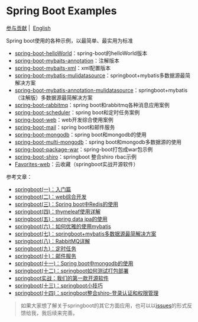 # Spring Boot Examples

[参与贡献](https://github.com/chenhao8/spring-boot-examples/issues)&nbsp;| &nbsp;[English](README_EN.md)


Spring boot使用的各种示例，以最简单、最实用为标准

                           
- [spring-boot-helloWorld](https://github.com/chenhao8/spring-boot-examples/tree/master/spring-boot-helloWorld)：spring-boot的helloWorld版本
- [spring-boot-mybaits-annotation](https://github.com/chenhao8/spring-boot-examples/tree/master/spring-boot-mybatis-annotation)：注解版本
- [spring-boot-mybaits-xml](https://github.com/chenhao8/spring-boot-examples/tree/master/spring-boot-mybatis-xml)：xml配置版本
- [spring-boot-mybatis-mulidatasource](https://github.com/chenhao8/spring-boot-examples/tree/master/spring-boot-mybatis-mulidatasource)：springboot+mybatis多数据源最简解决方案
- [spring-boot-mybatis-annotation-mulidatasource](https://github.com/chenhao8/spring-boot-examples/tree/master/spring-boot-mybatis-annotation-mulidatasource)：springboot+mybatis（注解版）多数据源最简解决方案
- [spring-boot-rabbitmq](https://github.com/chenhao8/spring-boot-examples/tree/master/spring-boot-rabbitmq)：spring boot和rabbitmq各种消息应用案例
- [spring-boot-scheduler](https://github.com/chenhao8/spring-boot-examples/tree/master/spring-boot-scheduler)：spring boot和定时任务案例
- [spring-boot-web](https://github.com/chenhao8/spring-boot-examples/tree/master/spring-boot-web)：web开发综合使用案例
- [spring-boot-mail](https://github.com/chenhao8/spring-boot-examples/tree/master/spring-boot-mail)：spring boot和邮件服务
- [spring-boot-mongodb](https://github.com/chenhao8/spring-boot-examples/tree/master/spring-boot-mongodb)：spring boot和mongodb的使用
- [spring-boot-multi-mongodb](https://github.com/chenhao8/spring-boot-examples/tree/master/spring-boot-multi-mongodb)：spring boot和mongodb多数据源的使用
- [spring-boot-package-war](https://github.com/chenhao8/spring-boot-examples/tree/master/spring-boot-package-war)：spring-boot打包成war包示例
- [spring-boot-shiro](https://github.com/chenhao8/spring-boot-examples/tree/master/spring-boot-shiro)：springboot 整合shiro rbac示例
- [Favorites-web](https://github.com/cloudfavorites/favorites-web)：云收藏（springboot实战开源软件）



参考文章：

- [springboot(一)：入门篇](http://www.ityouknow.com/springboot/2016/01/06/springboot(%E4%B8%80)-%E5%85%A5%E9%97%A8%E7%AF%87.html)
- [springboot(二)：web综合开发](http://www.ityouknow.com/springboot/2016/02/03/springboot(%E4%BA%8C)-web%E7%BB%BC%E5%90%88%E5%BC%80%E5%8F%91.html)
- [springboot(三)：Spring boot中Redis的使用](http://www.ityouknow.com/springboot/2016/03/06/springboot(%E4%B8%89)-Spring-Boot%E4%B8%ADRedis%E7%9A%84%E4%BD%BF%E7%94%A8.html)
- [springboot(四)：thymeleaf使用详解](http://www.ityouknow.com/springboot/2016/05/01/springboot(%E5%9B%9B)-thymeleaf%E4%BD%BF%E7%94%A8%E8%AF%A6%E8%A7%A3.html)
- [springboot(五)：spring data jpa的使用](http://www.ityouknow.com/springboot/2016/08/20/springboot(%E4%BA%94)-spring-data-jpa%E7%9A%84%E4%BD%BF%E7%94%A8.html)
- [springboot(六)：如何优雅的使用mybatis](http://www.ityouknow.com/springboot/2016/11/06/springboot(%E5%85%AD)-%E5%A6%82%E4%BD%95%E4%BC%98%E9%9B%85%E7%9A%84%E4%BD%BF%E7%94%A8mybatis.html)
- [springboot(七)：springboot+mybatis多数据源最简解决方案](http://www.ityouknow.com/springboot/2016/11/25/springboot(%E4%B8%83)-springboot+mybatis%E5%A4%9A%E6%95%B0%E6%8D%AE%E6%BA%90%E6%9C%80%E7%AE%80%E8%A7%A3%E5%86%B3%E6%96%B9%E6%A1%88.html)
- [springboot(八)：RabbitMQ详解](http://www.ityouknow.com/springboot/2016/11/30/springboot(%E5%85%AB)-RabbitMQ%E8%AF%A6%E8%A7%A3.html)
- [springboot(九)：定时任务](http://www.ityouknow.com/springboot/2016/12/02/springboot(%E4%B9%9D)-%E5%AE%9A%E6%97%B6%E4%BB%BB%E5%8A%A1.html)
- [springboot(十)：邮件服务](http://www.ityouknow.com/springboot/2017/05/06/springboot-mail.html)
- [springboot(十一)：Spring boot中mongodb的使用](http://www.ityouknow.com/springboot/2017/05/08/springboot-mongodb.html)
- [springboot(十二)：springboot如何测试打包部署](http://www.ityouknow.com/springboot/2017/05/09/springboot-deploy.html)
- [springboot实战：我们的第一款开源软件](http://www.ityouknow.com/springboot/2016/09/26/springboot%E5%AE%9E%E6%88%98-%E6%88%91%E4%BB%AC%E7%9A%84%E7%AC%AC%E4%B8%80%E6%AC%BE%E5%BC%80%E6%BA%90%E8%BD%AF%E4%BB%B6.html)
- [springboot(十三)：springboot小技巧](http://www.ityouknow.com/springboot/2017/06/22/springboot-tips.html)
- [springboot(十四)：springboot整合shiro-登录认证和权限管理](http://www.ityouknow.com/springboot/2017/06/26/springboot-shiro.html)

> 如果大家想了解关于springboot的其它方面应用，也可以以[issues](https://github.com/chenhao8/spring-boot-examples/issues)的形式反馈给我，我后续来完善。
